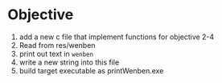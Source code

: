 # Objective

1. add a new c file that implement functions for objective 2-4
2. Read from res/wenben
3. print out text in `wenben`
4. write a new string into this file
5. build target executable as printWenben.exe
